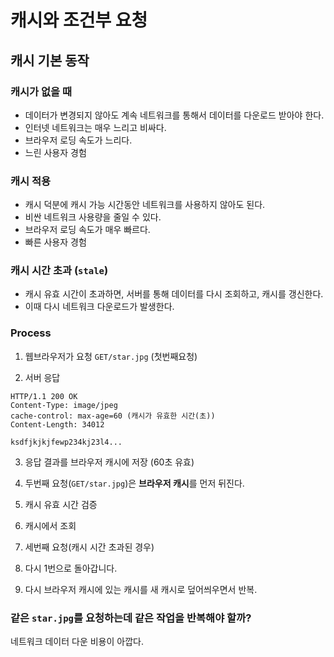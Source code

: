 # 캐시와 조건부 요청

## 캐시 기본 동작

### 캐시가 없을 때

- 데이터가 변경되지 않아도 계속 네트워크를 통해서 데이터를 다운로드 받아야 한다.
- 인터넷 네트워크는 매우 느리고 비싸다.
- 브라우저 로딩 속도가 느리다.
- 느린 사용자 경험

### 캐시 적용

- 캐시 덕분에 캐시 가능 시간동안 네트워크를 사용하지 않아도 된다.
- 비싼 네트워크 사용량을 줄일 수 있다.
- 브라우저 로딩 속도가 매우 빠르다.
- 빠른 사용자 경험

### 캐시 시간 초과 (`stale`)

- 캐시 유효 시간이 초과하면, 서버를 통해 데이터를 다시 조회하고, 캐시를 갱신한다.
- 이때 다시 네트워크 다운로드가 발생한다.


### Process

1. 웹브라우저가 요청 `GET/star.jpg` (첫번째요청)

2. 서버 응답
```
HTTP/1.1 200 OK
Content-Type: image/jpeg
cache-control: max-age=60 (캐시가 유효한 시간(초))
Content-Length: 34012

ksdfjkjkjfewp234kj23l4...
```

3. 응답 결과를 브라우저 캐시에 저장 (60초 유효)

4. 두번째 요청(`GET/star.jpg`)은 **브라우저 캐시**를 먼저 뒤진다.

5. 캐시 유효 시간 검증

6. 캐시에서 조회

7. 세번째 요청(캐시 시간 초과된 경우)

8. 다시 1번으로 돌아갑니다.

9. 다시 브라우저 캐시에 있는 캐시를 새 캐시로 덮어씌우면서 반복.

### 같은 `star.jpg`를 요청하는데 같은 작업을 반복해야 할까?
네트워크 데이터 다운 비용이 아깝다.
